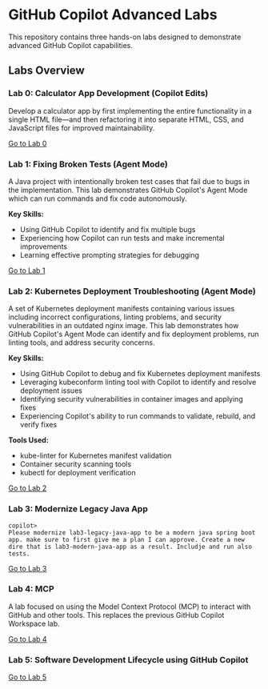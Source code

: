 # GitHub Copilot Advanced Labs

This repository contains three hands-on labs designed to demonstrate advanced GitHub Copilot capabilities.

## Labs Overview

### Lab 0: Calculator App Development (Copilot Edits)
Develop a calculator app by first implementing the entire functionality in a single HTML file—and then refactoring it into separate HTML, CSS, and JavaScript files for improved maintainability.

[Go to Lab 0](./lab0-multi-file-edit/)

### Lab 1: Fixing Broken Tests (Agent Mode)
A Java project with intentionally broken test cases that fail due to bugs in the implementation. This lab demonstrates GitHub Copilot's Agent Mode which can run commands and fix code autonomously.

**Key Skills:**
- Using GitHub Copilot to identify and fix multiple bugs
- Experiencing how Copilot can run tests and make incremental improvements
- Learning effective prompting strategies for debugging

[Go to Lab 1](./lab1-broken-tests)

### Lab 2: Kubernetes Deployment Troubleshooting (Agent Mode)
A set of Kubernetes deployment manifests containing various issues including incorrect configurations, linting problems, and security vulnerabilities in an outdated nginx image. This lab demonstrates how GitHub Copilot's Agent Mode can identify and fix deployment problems, run linting tools, and address security concerns.

**Key Skills:**
- Using GitHub Copilot to debug and fix Kubernetes deployment manifests
- Leveraging kubeconform linting tool with Copilot to identify and resolve deployment issues
- Identifying security vulnerabilities in container images and applying fixes
- Experiencing Copilot's ability to run commands to validate, rebuild, and verify fixes

**Tools Used:**
- kube-linter for Kubernetes manifest validation
- Container security scanning tools
- kubectl for deployment verification

[Go to Lab 2](./lab2-k8s-troubleshooting)

### Lab 3: Modernize Legacy Java App

```
copilot> 
Please modernize lab3-legacy-java-app to be a modern java spring boot app. make sure to first give me a plan I can approve. Create a new dire that is lab3-modern-java-app as a result. Includje and run also tests.
```



[Go to Lab 3](./lab3-legacy-java-app/)

### Lab 4: MCP
A lab focused on using the Model Context Protocol (MCP) to interact with GitHub and other tools. This replaces the previous GitHub Copilot Workspace lab.

[Go to Lab 4](./lab4-mcp/)


### Lab 5: Software Development Lifecycle using GitHub Copilot 

[Go to Lab 5](./lab5-ai-sdlc/)